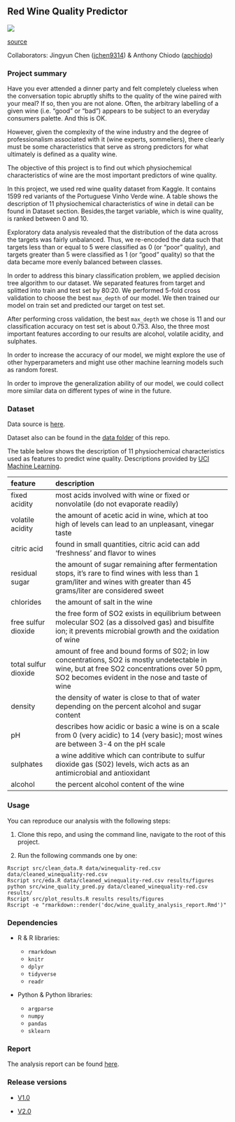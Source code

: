 ## Red Wine Quality Predictor

![](https://media.giphy.com/media/3oKIP5bAoKJFJNOkgM/giphy.gif)

[source](https://media.giphy.com/media/3oKIP5bAoKJFJNOkgM/giphy.gif)

Collaborators: Jingyun Chen ([jchen9314](https://github.com/jchen9314)) & Anthony Chiodo ([apchiodo](https://github.com/apchiod))

### Project summary

Have you ever attended a dinner party and felt completely clueless when the conversation topic abruptly shifts to the quality of the wine paired with your meal? If so, then you are not alone. Often, the arbitrary labelling of a given wine (i.e. “good” or “bad”) appears to be subject to an everyday consumers palette. And this is OK. 

However, given the complexity of the wine industry and the degree of professionalism associated with it (wine experts, sommeliers), there clearly must be some characteristics that
serve as strong predictors for what ultimately is defined as a quality wine.

The objective of this project is to find out which physiochemical characteristics of wine are the most important predictors of wine quality.

In this project, we used red wine quality dataset from Kaggle. It contains 1599 red variants of the Portuguese Vinho Verde wine. A table shows the description of 11 physiochemical characteristics of wine in detail can be found in Dataset section. Besides,the target variable, which is wine quality, is ranked between 0 and 10. 

Exploratory data analysis revealed that the distribution of the data across the targets was fairly unbalanced. Thus, we re-encoded the data such that targets less than or equal to 5 were classified as 0 (or “poor” quality), and targets greater than 5 were classified as 1 (or “good” quality) so that the data became more evenly balanced between classes.

In order to address this binary classification problem, we applied decision tree algorithm to our dataset. We separated features from target and splitted into train and test set by 80:20. We performed 5-fold cross validation to choose the best `max_depth` of our model. We then trained our model on train set and predicted our target on test set. 

After performing cross validation, the best `max_depth` we chose is 11 and our classification accuracy on test set is about 0.753. Also, the three most important features according to our results are alcohol, volatile acidity, and sulphates.

In order to increase the accuracy of our model, we might explore the use of other hyperparameters and might use other machine learning models such as random forest.

In order to improve the generalization ability of our model, we could collect more similar data on different types of wine in the future.

### Dataset
Data source is [here](https://www.kaggle.com/uciml/red-wine-quality-cortez-et-al-2009).

Dataset also can be found in the [data folder](https://github.com/jchen9314/DSCI_522_jchen9314_apchiodo/tree/master/data) of this repo.

The table below shows the description of 11 physiochemical characteristics used as features to predict wine quality. Descriptions provided by [UCI Machine Learning](https://www.kaggle.com/uciml/red-wine-quality-cortez-et-al-2009).

| feature              | description                                                                                                                                                                                     |
| :------------------- | :---------------------------------------------------------------------------------------------------------------------------------------------------------------------------------------------- |
| fixed acidity        | most acids involved with wine or fixed or nonvolatile (do not evaporate readily)                                                                                                                |
| volatile acidity     | the amount of acetic acid in wine, which at too high of levels can lead to an unpleasant, vinegar taste                                                                                         |
| citric acid          | found in small quantities, citric acid can add ‘freshness’ and flavor to wines                                                                                                                  |
| residual sugar       | the amount of sugar remaining after fermentation stops, it’s rare to find wines with less than 1 gram/liter and wines with greater than 45 grams/liter are considered sweet                     |
| chlorides            | the amount of salt in the wine                                                                                                                                                                  |
| free sulfur dioxide  | the free form of SO2 exists in equilibrium between molecular SO2 (as a dissolved gas) and bisulfite ion; it prevents microbial growth and the oxidation of wine                                 |
| total sulfur dioxide | amount of free and bound forms of S02; in low concentrations, SO2 is mostly undetectable in wine, but at free SO2 concentrations over 50 ppm, SO2 becomes evident in the nose and taste of wine |
| density              | the density of water is close to that of water depending on the percent alcohol and sugar content                                                                                               |
| pH                   | describes how acidic or basic a wine is on a scale from 0 (very acidic) to 14 (very basic); most wines are between 3-4 on the pH scale                                                          |
| sulphates            | a wine additive which can contribute to sulfur dioxide gas (S02) levels, wich acts as an antimicrobial and antioxidant                                                                          |
| alcohol              | the percent alcohol content of the wine                                                                                                                                                         |

### Usage

You can reproduce our analysis with the following steps:

1. Clone this repo, and using the command line, navigate to the root of this project.

2. Run the following commands one by one:

```
Rscript src/clean_data.R data/winequality-red.csv data/cleaned_winequality-red.csv
Rscript src/eda.R data/cleaned_winequality-red.csv results/figures
python src/wine_quality_pred.py data/cleaned_winequality-red.csv results/
Rscript src/plot_results.R results results/figures
Rscript -e "rmarkdown::render('doc/wine_quality_analysis_report.Rmd')"
```

### Dependencies

- R & R libraries:

	- `rmarkdown`
	- `knitr`
	- `dplyr`
	- `tidyverse`
	- `readr`

- Python & Python libraries:

	- `argparse`
	- `numpy`
	- `pandas`
	- `sklearn`

### Report
The analysis report can be found [here](https://github.com/jchen9314/DSCI_522_jchen9314_apchiodo/blob/master/doc/wine_quality_analysis_report.md).

### Release versions

- [V1.0](https://github.com/UBC-MDS/DSCI_522_jchen9314_apchiodo/tree/v1.0)

- [V2.0](https://github.com/UBC-MDS/DSCI_522_jchen9314_apchiodo/tree/v2.0)
